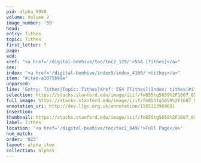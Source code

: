 ```yaml
---
pid: alpha_0958
volume: Volume 2
image_number: '59'
head: 
entry: Tithes
topic: Tithes
first_letter: T
page: 
add: 
xref: "<a href='/digital-beehive/toc/toc2_129/'>554 [Tithes]</a>"
see: 
index: "<a href='/digital-beehive/index5/index_4160/'>tithes</a>"
item: "#item-a3075b99e"
unparsed: 
line: 'Entry: Tithes|Topic: Tithes|Xref: 554 [Tithes]|Index: tithes|#item-a3075b99e'
selection: https://stacks.stanford.edu/image/iiif/fm855tg5659%2F1607_0526/309,354,3047,510/full/0/default.jpg
full_image: https://stacks.stanford.edu/image/iiif/fm855tg5659%2F1607_0526/full/full/0/default.jpg
annotation_uri: http://dev.llgc.org.uk/annotation/1565113969601
insertion: 
thumbnail: https://stacks.stanford.edu/image/iiif/fm855tg5659%2F1607_0526/309,354,600,180/250,/0/default.jpg
label: Tithes
location: "<a href='/digital-beehive/toc/toc2_049/'>Full Page</a>"
num_match: 
order: '023'
layout: alpha_item
collection: alpha5
---
```


